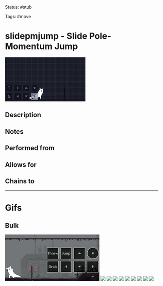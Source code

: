 Status: #stub

Tags: #move

# slidepmjump - Slide Pole-Momentum Jump
<img src=https://raw.githubusercontent.com/LauraHannah44/Rain-World-Movement/main/Files/slidepmjump_header.gif>

## Description


## Notes


## Performed from


## Allows for


## Chains to


___
# Gifs
## Bulk
<img src=https://raw.githubusercontent.com/LauraHannah44/Rain-World-Movement/main/Files/slidepmjump_0.gif>

<img src=https://raw.githubusercontent.com/LauraHannah44/Rain-World-Movement/main/Files/slidepmjump_1.gif>

<img src=https://raw.githubusercontent.com/LauraHannah44/Rain-World-Movement/main/Files/slidepmjump_2.gif>

<img src=https://raw.githubusercontent.com/LauraHannah44/Rain-World-Movement/main/Files/slidepmjump_3.gif>

<img src=https://raw.githubusercontent.com/LauraHannah44/Rain-World-Movement/main/Files/slidepmjump_4.gif>

<img src=https://raw.githubusercontent.com/LauraHannah44/Rain-World-Movement/main/Files/slidepmjump_5.gif>

<img src=https://raw.githubusercontent.com/LauraHannah44/Rain-World-Movement/main/Files/slidepmjump_6.gif>

<img src=https://raw.githubusercontent.com/LauraHannah44/Rain-World-Movement/main/Files/slidepmjump_7.gif>

<img src=https://raw.githubusercontent.com/LauraHannah44/Rain-World-Movement/main/Files/slidepmjump_8.gif>

<img src=https://raw.githubusercontent.com/LauraHannah44/Rain-World-Movement/main/Files/slidepmjump_9.gif>
